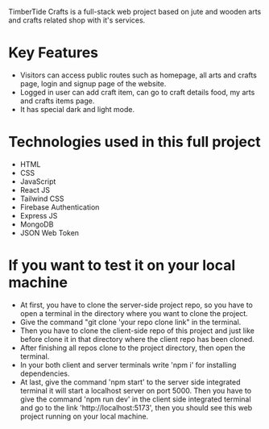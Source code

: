 TimberTide Crafts is a full-stack web project based on jute and wooden arts and crafts related shop with it's services.

# Key Features
- Visitors can access public routes such as homepage, all arts and crafts page, login and signup page of the website.
- Logged in user can add craft item, can go to craft details food, my arts and crafts items page.
- It has special dark and light mode.

# Technologies used in this full project 
- HTML
- CSS
- JavaScript
- React JS
- Tailwind CSS
- Firebase Authentication
- Express JS
- MongoDB
- JSON Web Token

# If you want to test it on your local machine
- At first, you have to clone the server-side project repo, so you have to open a terminal in the directory where you want to clone the project.
- Give the command "git clone 'your repo clone link" in the terminal.
- Then you have to clone the client-side repo of this project and just like before clone it in that directory where the client repo has been cloned.
- After finishing all repos clone to the project directory, then open the terminal.
- In your both client and server terminals write 'npm i' for installing dependencies.
- At last, give the command 'npm start' to the server side integrated terminal it will start a localhost server on port 5000. Then you have to give the command 'npm run dev' in the client side integrated terminal and go to the link 'http://localhost:5173', then you should see this web project running on your local machine.
